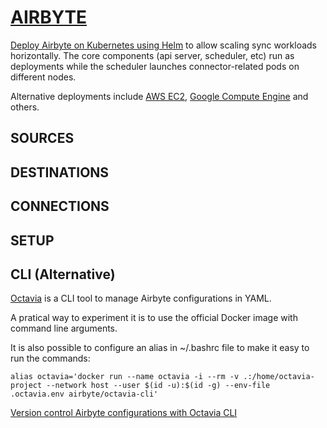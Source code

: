 # [AIRBYTE](https://airbyte.com)

[Deploy Airbyte on Kubernetes using Helm](https://docs.airbyte.com/deploying-airbyte/on-kubernetes-via-helm) to allow scaling sync workloads horizontally. The core components (api server, scheduler, etc) run as deployments while the scheduler launches connector-related pods on different nodes.

Alternative deployments include [AWS EC2](https://docs.airbyte.com/deploying-airbyte/on-aws-ec2), [Google Compute Engine](https://docs.airbyte.com/deploying-airbyte/on-gcp-compute-engine) and others.

## SOURCES

## DESTINATIONS

## CONNECTIONS

## SETUP

## CLI (Alternative)

[Octavia](https://github.com/airbytehq/airbyte/tree/master/octavia-cli) is a CLI tool to manage Airbyte configurations in YAML.

A pratical way to experiment it is to use the official Docker image with command line arguments.

It is also possible to configure an alias in ~/.bashrc file to make it easy to run the commands:

```console
alias octavia='docker run --name octavia -i --rm -v .:/home/octavia-project --network host --user $(id -u):$(id -g) --env-file .octavia.env airbyte/octavia-cli'
```

[Version control Airbyte configurations with Octavia CLI](https://airbyte.com/tutorials/version-control-airbyte-configurations)